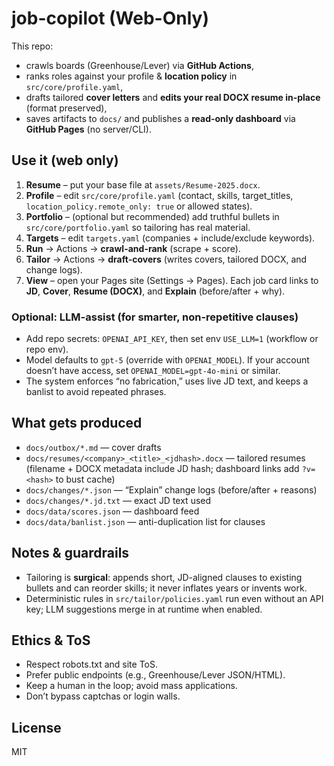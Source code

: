 # job-copilot (Web-Only)

This repo:

* crawls boards (Greenhouse/Lever) via **GitHub Actions**,
* ranks roles against your profile & **location policy** in `src/core/profile.yaml`,
* drafts tailored **cover letters** and **edits your real DOCX resume in-place** (format preserved),
* saves artifacts to `docs/` and publishes a **read-only dashboard** via **GitHub Pages** (no server/CLI).

## Use it (web only)

1. **Resume** – put your base file at `assets/Resume-2025.docx`.
2. **Profile** – edit `src/core/profile.yaml` (contact, skills, target\_titles, `location_policy.remote_only: true` or allowed states).
3. **Portfolio** – (optional but recommended) add truthful bullets in `src/core/portfolio.yaml` so tailoring has real material.
4. **Targets** – edit `targets.yaml` (companies + include/exclude keywords).
5. **Run** → Actions → **crawl-and-rank** (scrape + score).
6. **Tailor** → Actions → **draft-covers** (writes covers, tailored DOCX, and change logs).
7. **View** – open your Pages site (Settings → Pages). Each job card links to **JD**, **Cover**, **Resume (DOCX)**, and **Explain** (before/after + why).

### Optional: LLM-assist (for smarter, non-repetitive clauses)

* Add repo secrets: `OPENAI_API_KEY`, then set env `USE_LLM=1` (workflow or repo env).
* Model defaults to `gpt-5` (override with `OPENAI_MODEL`). If your account doesn’t have access, set `OPENAI_MODEL=gpt-4o-mini` or similar.
* The system enforces “no fabrication,” uses live JD text, and keeps a banlist to avoid repeated phrases.

## What gets produced

* `docs/outbox/*.md` — cover drafts
* `docs/resumes/<company>_<title>_<jdhash>.docx` — tailored resumes (filename + DOCX metadata include JD hash; dashboard links add `?v=<hash>` to bust cache)
* `docs/changes/*.json` — “Explain” change logs (before/after + reasons)
* `docs/changes/*.jd.txt` — exact JD text used
* `docs/data/scores.json` — dashboard feed
* `docs/data/banlist.json` — anti-duplication list for clauses

## Notes & guardrails

* Tailoring is **surgical**: appends short, JD-aligned clauses to existing bullets and can reorder skills; it never inflates years or invents work.
* Deterministic rules in `src/tailor/policies.yaml` run even without an API key; LLM suggestions merge in at runtime when enabled.

## Ethics & ToS

* Respect robots.txt and site ToS.
* Prefer public endpoints (e.g., Greenhouse/Lever JSON/HTML).
* Keep a human in the loop; avoid mass applications.
* Don’t bypass captchas or login walls.

## License

MIT

